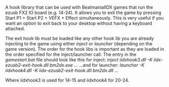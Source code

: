 A hook library that can be used with BeatmaniaIIDX games that run the ezusb
FX2 IO board (e.g. 14-24). It allows you to exit the game by pressing Start P1 + 
Start P2 + VEFX + Effect simultaneously. This is very useful if you want an
option to exit back to your desktop without having a keyboard attached.

The exit hook lib must be loaded like any other hook lib you are already
injecting to the game using either *inject* or *launcher* (depending on the game
version). The order for the hook libs is important as they are loaded in the 
order specified for the inject/launcher call. The entry in the *gamestart.bat* 
file should look like this for inject:
*inject iidxhook3.dll -K iidx-ezusb2-exit-hook.dll bm2dx.exe ...*
...and for launcher:
*launcher -K iidxhook4.dll -K iidx-ezusb2-exit-hook.dll bm2dx.dll ...*

Where iidxhook3 is used for 14-15 and iidxhook4 for 20-24.